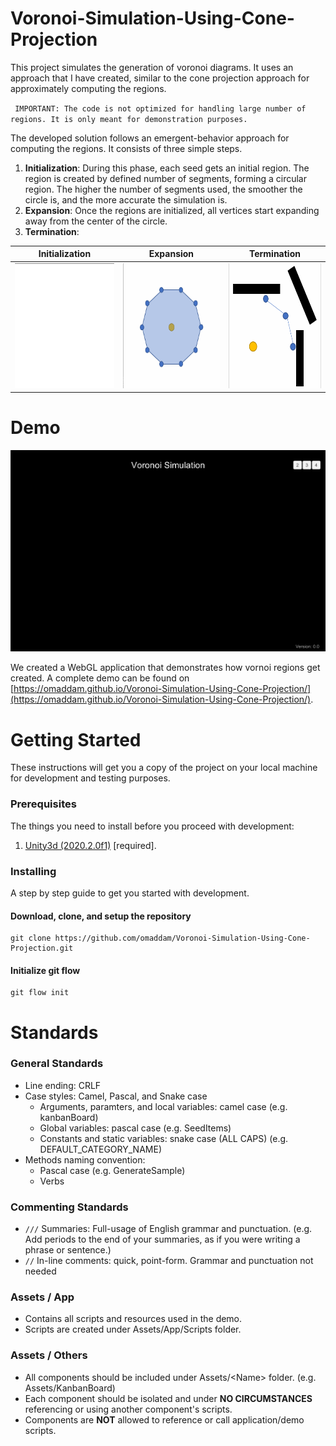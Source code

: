 # Voronoi-Simulation-Using-Cone-Projection
This project simulates the generation of voronoi diagrams. It uses an approach that I have created, similar to the cone projection approach for approximately computing the regions.  

` IMPORTANT: The code is not optimized for handling large number of regions. It is only meant for demonstration purposes.`

The developed solution follows an emergent-behavior approach for computing the regions. It consists of three simple steps.

1) **Initialization**: During this phase, each seed gets an initial region. The region is created by defined number of segments, forming a circular region. The higher the number of segments used, the smoother the circle is, and the more accurate the simulation is.
2) **Expansion**: Once the regions are initialized, all vertices start expanding away from the center of the circle.
3) **Termination**: 

| Initialization | Expansion | Termination |
| :-----: | :-------: | :-------: |
| <img src="docs/Initialization.gif" height="200" /> | <img src="docs/Expansion.gif" height="200" /> | <img src="docs/Termination.gif" height="200" /> |

# Demo

![Simulation](docs/Simulation.gif)

We created a WebGL application that demonstrates how vornoi regions get created.
A complete demo can be found on [https://omaddam.github.io/Voronoi-Simulation-Using-Cone-Projection/](https://omaddam.github.io/Voronoi-Simulation-Using-Cone-Projection/).

# Getting Started

These instructions will get you a copy of the project on your local machine for development and testing purposes.

### Prerequisites

The things you need to install before you proceed with development:

1) [Unity3d (2020.2.0f1)](https://unity3d.com/get-unity/download/archive) [required].

### Installing

A step by step guide to get you started with development.

#### Download, clone, and setup the repository

```git
git clone https://github.com/omaddam/Voronoi-Simulation-Using-Cone-Projection.git
```

#### Initialize git flow

```git
git flow init
```

# Standards

### General Standards

* Line ending: CRLF
* Case styles: Camel, Pascal, and Snake case
  * Arguments, paramters, and local variables: camel case (e.g. kanbanBoard)
  * Global variables: pascal case (e.g. SeedItems)
  * Constants and static variables: snake case (ALL CAPS) (e.g. DEFAULT_CATEGORY_NAME)
* Methods naming convention:
  * Pascal case (e.g. GenerateSample)
  * Verbs

### Commenting Standards

* `///` Summaries: Full-usage of English grammar and punctuation. (e.g. Add periods to the end of your summaries, as if you were writing a phrase or sentence.)
*  `//` In-line comments: quick, point-form. Grammar and punctuation not needed

### Assets / App

* Contains all scripts and resources used in the demo.
* Scripts are created under Assets/App/Scripts folder.

### Assets / Others

* All components should be included under Assets/\<Name> folder. (e.g. Assets/KanbanBoard)
* Each component should be isolated and under **NO CIRCUMSTANCES** referencing or using another component's scripts.
* Components are **NOT** allowed to reference or call application/demo scripts.